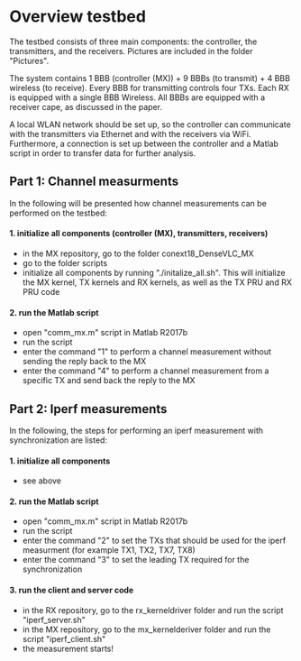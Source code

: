 # Overview testbed

The testbed consists of three main components: the controller, the transmitters, and the receivers. Pictures are included in the folder "Pictures". 

The system contains 1 BBB (controller (MX)) + 9 BBBs (to transmit) + 4 BBB wireless (to receive). 
Every BBB for transmitting controls four TXs. Each RX is equipped with a single BBB Wireless. All BBBs are equipped with a receiver cape, as discussed in the paper.  

A local WLAN network should be set up, so the controller can communicate with the transmitters via Ethernet and with the receivers via WiFi. 
Furthermore, a connection is set up between the controller and a Matlab script in order to transfer data for further analysis.

## Part 1: Channel measurments

In the following will be presented how channel measurements can be performed on the testbed: 


#### 1. initialize all components (controller (MX), transmitters, receivers) 
- in the MX repository, go to the folder conext18_DenseVLC_MX
- go to the folder scripts
- initialize all components by running "./initalize_all.sh". This will initialize the MX kernel, TX kernels and RX kernels, as well as the TX PRU and RX PRU code


#### 2. run the Matlab script
- open "comm_mx.m" script in Matlab R2017b
- run the script
- enter the command "1" to perform a channel measurement without sending the reply back to the MX
- enter the command "4" to perform a channel measurement from a specific TX and send back the reply to the MX


## Part 2: Iperf measurements

In the following, the steps for performing an iperf measurement with synchronization are listed: 


#### 1. initialize all components
- see above

#### 2. run the Matlab script
- open "comm_mx.m" script in Matlab R2017b
- run the script
- enter the command "2" to set the TXs that should be used for the iperf measurment (for example TX1, TX2, TX7, TX8)
- enter the command "3" to set the leading TX required for the synchronization


#### 3. run the client and server code
- in the RX repository, go to the rx_kerneldriver folder and run the script "iperf_server.sh"
- in the MX repository, go to the mx_kernelderiver folder and run the script "iperf_client.sh"
- the measurement starts!
